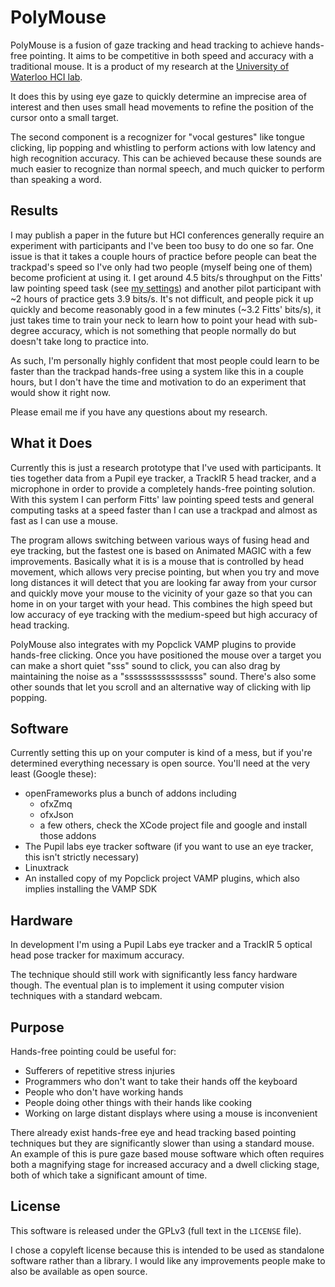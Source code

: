 # PolyMouse

PolyMouse is a fusion of gaze tracking and head tracking to achieve hands-free pointing. It aims to be competitive in both speed and accuracy with a traditional mouse.
It is a product of my research at the [University of Waterloo HCI lab](http://hci.cs.uwaterloo.ca/).

It does this by using eye gaze to quickly determine an imprecise area of interest and then uses small head movements to refine the position of the cursor onto a small target.

The second component is a recognizer for "vocal gestures" like tongue clicking, lip popping and whistling to perform actions with low latency and high recognition accuracy. This can be achieved because these sounds are much easier to recognize than normal speech, and much quicker to perform than speaking a word.

## Results

I may publish a paper in the future but HCI conferences generally require an experiment with participants and I've been too busy to do one so far. One issue is that it takes a couple hours of practice before people can beat the trackpad's speed so I've only had two people (myself being one of them) become proficient at using it. I get around 4.5 bits/s throughput on the Fitts' law pointing speed task (see [my settings](https://gist.github.com/trishume/3755fea9b0cd7460701d63398a8e3a04)) and another pilot participant with ~2 hours of practice gets 3.9 bits/s. It's not difficult, and people pick it up quickly and become reasonably good in a few minutes (~3.2 Fitts' bits/s), it just takes time to train your neck to learn how to point your head with sub-degree accuracy, which is not something that people normally do but doesn't take long to practice into.

As such, I'm personally highly confident that most people could learn to be faster than the trackpad hands-free using a system like this in a couple hours, but I don't have the time and motivation to do an experiment that would show it right now.

Please email me if you have any questions about my research.

## What it Does

Currently this is just a research prototype that I've used with participants. It ties together data from a Pupil eye tracker, a TrackIR 5 head tracker, and a microphone in order to provide a completely hands-free pointing solution. With this system I can perform Fitts' law pointing speed tests and general computing tasks at a speed faster than I can use a trackpad and almost as fast as I can use a mouse.

The program allows switching between various ways of fusing head and eye tracking, but the fastest one is based on Animated MAGIC with a few improvements. Basically what it is is a mouse that is controlled by head movement, which allows very precise pointing, but when you try and move long distances it will detect that you are looking far away from your cursor and quickly move your mouse to the vicinity of your gaze so that you can home in on your target with your head. This combines the high speed but low accuracy of eye tracking with the medium-speed but high accuracy of head tracking.

PolyMouse also integrates with my Popclick VAMP plugins to provide hands-free clicking. Once you have positioned the mouse over a target you can make a short quiet "sss" sound to click, you can also drag by maintaining the noise as a "sssssssssssssssss" sound. There's also some other sounds that let you scroll and an alternative way of clicking with lip popping.

## Software

Currently setting this up on your computer is kind of a mess, but if you're determined everything necessary is open source. You'll need at the very least (Google these):

- openFrameworks plus a bunch of addons including
  - ofxZmq
  - ofxJson
  - a few others, check the XCode project file and google and install those addons
- The Pupil labs eye tracker software (if you want to use an eye tracker, this isn't strictly necessary)
- Linuxtrack
- An installed copy of my Popclick project VAMP plugins, which also implies installing the VAMP SDK

## Hardware

In development I'm using a Pupil Labs eye tracker and a TrackIR 5 optical head pose tracker for maximum accuracy.

The technique should still work with significantly less fancy hardware though. The eventual plan is to implement it using computer vision techniques with a standard webcam.

## Purpose

Hands-free pointing could be useful for:
- Sufferers of repetitive stress injuries
- Programmers who don't want to take their hands off the keyboard
- People who don't have working hands
- People doing other things with their hands like cooking
- Working on large distant displays where using a mouse is inconvenient

There already exist hands-free eye and head tracking based pointing techniques but they are significantly slower than using a standard mouse. An example of this is pure gaze based mouse software which often requires both a magnifying stage for increased accuracy and a dwell clicking stage, both of which take a significant amount of time.

## License

This software is released under the GPLv3 (full text in the `LICENSE` file).

I chose a copyleft license because this is intended to be used as standalone software rather than a library.
I would like any improvements people make to also be available as open source.
